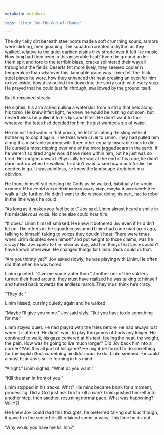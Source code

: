 ```yaml
---

metaData: metaData

tags: "Linim Jov-The-God-of-Chance"

---
```


The dry flaky dirt beneath steel boots made a soft crunching sound, armors were clinking, men groaning. The squadron created a rhythm as they walked, relative to the quiet earthen plains they strode over it felt like music. How long had they been in this miserable heat? Even the ground under them split and tore to the terrible blaze, cracks splintered their way all throughout the fields. Deserts felt more lively, they seemed cooler in temperature than whatever this damnable place was. Linim felt the thick steel plates he wore, how they enhanced the heat creating an oven for him to live inside, how they pulled him down into the sorry earth with every step. He prayed that he could just fall through, swallowed by the ground itself. 

But it remained steady. 

He sighed, his arm ached pulling a waterskin from a strap that held along his torso. He knew it felt light, he knew he would be running out soon, but nevertheless he pulled it to his lips and tilted. He didn’t want to face whatever the fates had decided for him, he just wanted a sip of water. 

He did not find water in that pouch, he let it fall along the sling without bothering to cap it again. The fates were cruel to Linim. They had pulled him along this miserable journey with three other equally miserable men to die. He cursed almost tripping over one of the more jagged scars in the earth. If he weren’t so tired anger would have risen within him, but he just was so tired. He trudged onward. Physically he was at the end of his rope, he didn’t dare look up when he walked, he didn’t want to see how much further he needed to go. It was pointless, he knew the landscape stretched into oblivion. 

He found himself still cursing the Gods as he walked, habitually he would assume. If he could curse their names every step, maybe it was worth it to walk a little further. He didn’t want to die without doing his part, had to rebel in the little ways he could.

“As long as it makes you feel better.” Jov said, Linim almost heard a smile in his mischievous voice. No one else could hear him.

“It does.” Linim himself smirked. He knew it bothered Jov even if he didn’t let on. The others in the squadron assumed Linim had gone mad ages ago, talking to himself, talking to voices they couldn’t hear. There were times when Linim doubted even himself and put weight to those claims, was he crazy? No. Jov spoke to him clear as day, told him things that Linim couldn’t have known otherwise. He changed things for Linim. Gods could do that. 

“Are you thirsty yet?” Jov asked slowly, he was playing with Linim. He often did that when he was bored. 

Linim grunted. “Give me some water then.” Another one of the soldiers turned their head around, they must have realized he was talking to himself and turned back towards the endless march. They must think he’s crazy. 

“They do.”

Linim hissed, cursing quietly again and he walked. 

“Maybe I’ll give you some.” Jov said slyly. “But you have to do something for me.”

Linim stayed quiet. He had played with the fates before. He had always lost when it mattered. He didn’t want to play the games of Gods any longer. He continued to walk, his gaze centered at his feet, feeling the heat, the weight, the pain. How was he going to live much longer? Did Jov back him into a corner? Was this all part of his game? He might be forced to do something for the impish God, something he didn’t want to do. Linim seethed. He could almost hear Jov’s smile forming in his mind. 

“Alright.” Linim sighed, “What do you want.”

“Kill the man in front of you.”

Linim stopped in his tracks. What? His mind became blank for a moment, processing. Did a God just ask him to kill a man? Linim pushed himself into another step, then another, resuming normal pace. What was happening? WHY?! 

He knew Jov could read this thoughts, he preferred talking out loud though, it gave him the sense he still retained some privacy. This time he did not. 

‘Why would you have me kill him?’